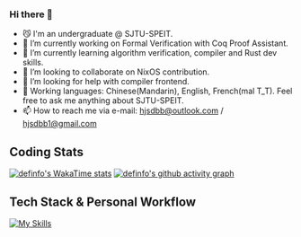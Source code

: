 ### Hi there 👋

<!--
**definfo/definfo** is a ✨ _special_ ✨ repository because its `README.md` (this file) appears on your GitHub profile.

Here are some ideas to get you started:

- 🔭 I’m currently working on ...
- 🌱 I’m currently learning ...
- 👯 I’m looking to collaborate on ...
- 🤔 I’m looking for help with ...
- 💬 Ask me about ...
- 📫 How to reach me: ...
- 😄 Pronouns: ...
- ⚡ Fun fact: ...
-->
- 😼 I'm an undergraduate @ SJTU-SPEIT.
- 🔭 I’m currently working on Formal Verification with Coq Proof Assistant.
- 🌱 I’m currently learning algorithm verification, compiler and Rust dev skills.
- 👯 I’m looking to collaborate on NixOS contribution.
- 🤔 I’m looking for help with compiler frontend.
- 💬 Working languages: Chinese(Mandarin), English, French(mal T_T). Feel free to ask me anything about SJTU-SPEIT.
- 📫 How to reach me via e-mail: hjsdbb@outlook.com / hjsdbb1@gmail.com

## Coding Stats
[![definfo's WakaTime stats](https://github-readme-stats.vercel.app/api/wakatime?username=definfo&theme=transparent&layout=compact&custom_title=definfo's+WakaTime+Stats)](https://github.com/anuraghazra/github-readme-stats)
[![definfo's github activity graph](https://github-readme-activity-graph.vercel.app/graph?username=definfo&theme=react-dark&custom_title=definfo's%20Contribution%20Graph)](https://github.com/ashutosh00710/github-readme-activity-graph)

## Tech Stack & Personal Workflow
[![My Skills](https://skillicons.dev/icons?i=git,bash,c,cpp,py,java,rust,nix,vim,vscode&perline=12)](https://skillicons.dev)
